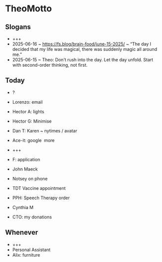 # TheoMotto


## Slogans

* +++
* 2025-06-16 ~ https://fs.blog/brain-food/june-15-2025/ ~ “The day I decided that my life was magical, there was suddenly magic all around me.”
* 2025-06-15 ~ Theo: Don't rush into the day. Let the day unfold. Start with second-order thinking, not first. 

## Today

* ?
* Lorenzo: email
* Hector A: lights
* Hector G: Minimise
* Dan T: Karen ~ nytimes / avatar
* Ace-it: google 
more

* +++
* F: application
* John Maeck
* Notsey on phone
* TDT Vaccine appointment
* PPH: Speech Therapy order
* Cynthia M
* CTO: my donations

## Whenever

* +++
* Personal Assistant
* Alix: furniture





